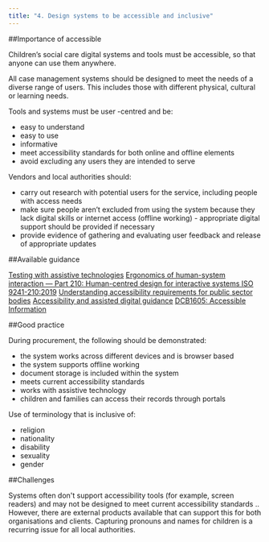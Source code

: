 ```yaml
---
title: "4. Design systems to be accessible and inclusive"
---
```




##Importance of accessible

Children’s social care digital systems and tools must be accessible, so that anyone can use them anywhere.

All case management systems should be designed to meet the needs of a diverse range of users. This includes those with different physical, cultural or learning needs. 

Tools and systems must be user -centred and be:

* easy to understand
* easy to use
* informative
* meet accessibility standards for both online and offline elements
* avoid excluding any users they are intended to serve

Vendors and local authorities should:

* carry out research with potential users for the service, including people with access needs
* make sure people aren’t excluded from using the system because they lack digital skills or internet access (offline working) - appropriate digital support should be provided if necessary 
* provide evidence of gathering and evaluating user feedback and release of appropriate updates

##Available guidance

[Testing with assistive technologies](https://www.gov.uk/service-manual/technology/testing-with-assistive-technologies)
[Ergonomics of human-system interaction — Part 210: Human-centred design for interactive systems ISO 9241-210:2019](https://www.iso.org/standard/77520.html)
[Understanding accessibility requirements for public sector bodies](https://www.gov.uk/guidance/accessibility-requirements-for-public-sector-websites-and-apps)
[Accessibility and assisted digital guidance](https://www.gov.uk/service-manual/helping-people-to-use-your-service/making-your-service-accessible-an-introduction)
[DCB1605: Accessible Information](https://digital.nhs.uk/data-and-information/information-standards/information-standards-and-data-collections-including-extractions/publications-and-notifications/standards-and-collections/dcb1605-accessible-information)

##Good practice

During procurement, the following should be demonstrated:

* the system works across different devices and is browser based
* the system supports offline working
* document storage is included within the system
* meets current accessibility standards 
* works with assistive technology
* children and families can access their records through portals

Use of terminology that is inclusive of:

* religion
* nationality
* disability
* sexuality
* gender

##Challenges

Systems often don't support accessibility tools (for example, screen readers) and may not be designed to meet current accessibility standards .. However, there are external products available that can support this for both organisations and clients. Capturing pronouns and names for children is a recurring issue for all local authorities.
